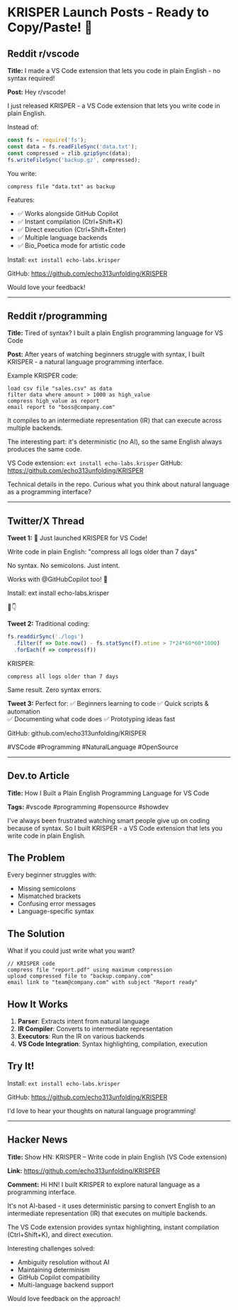 # KRISPER Launch Posts - Ready to Copy/Paste! 🚀

## Reddit r/vscode
**Title:** I made a VS Code extension that lets you code in plain English - no syntax required!

**Post:**
Hey r/vscode! 

I just released KRISPER - a VS Code extension that lets you write code in plain English. 

Instead of:
```javascript
const fs = require('fs');
const data = fs.readFileSync('data.txt');
const compressed = zlib.gzipSync(data);
fs.writeFileSync('backup.gz', compressed);
```

You write:
```
compress file "data.txt" as backup
```

Features:
- ✅ Works alongside GitHub Copilot
- ✅ Instant compilation (Ctrl+Shift+K)
- ✅ Direct execution (Ctrl+Shift+Enter)
- ✅ Multiple language backends
- ✅ Bio_Poetica mode for artistic code

Install: `ext install echo-labs.krisper`

GitHub: https://github.com/echo313unfolding/KRISPER

Would love your feedback!

---

## Reddit r/programming
**Title:** Tired of syntax? I built a plain English programming language for VS Code

**Post:**
After years of watching beginners struggle with syntax, I built KRISPER - a natural language programming interface.

Example KRISPER code:
```
load csv file "sales.csv" as data
filter data where amount > 1000 as high_value
compress high_value as report
email report to "boss@company.com"
```

It compiles to an intermediate representation (IR) that can execute across multiple backends.

The interesting part: it's deterministic (no AI), so the same English always produces the same code.

VS Code extension: `ext install echo-labs.krisper`
GitHub: https://github.com/echo313unfolding/KRISPER

Technical details in the repo. Curious what you think about natural language as a programming interface?

---

## Twitter/X Thread
**Tweet 1:**
🚀 Just launched KRISPER for VS Code!

Write code in plain English:
"compress all logs older than 7 days"

No syntax. No semicolons. Just intent.

Works with @GitHubCopilot too! 🤝

Install: ext install echo-labs.krisper

🧵👇

**Tweet 2:**
Traditional coding:
```js
fs.readdirSync('./logs')
  .filter(f => Date.now() - fs.statSync(f).mtime > 7*24*60*60*1000)
  .forEach(f => compress(f))
```

KRISPER:
```
compress all logs older than 7 days
```

Same result. Zero syntax errors. 

**Tweet 3:**
Perfect for:
✅ Beginners learning to code
✅ Quick scripts & automation  
✅ Documenting what code does
✅ Prototyping ideas fast

GitHub: github.com/echo313unfolding/KRISPER

#VSCode #Programming #NaturalLanguage #OpenSource

---

## Dev.to Article
**Title:** How I Built a Plain English Programming Language for VS Code

**Tags:** #vscode #programming #opensource #showdev

I've always been frustrated watching smart people give up on coding because of syntax. So I built KRISPER - a VS Code extension that lets you write code in plain English.

## The Problem
Every beginner struggles with:
- Missing semicolons
- Mismatched brackets  
- Confusing error messages
- Language-specific syntax

## The Solution
What if you could just write what you want?

```krisper
// KRISPER code
compress file "report.pdf" using maximum compression
upload compressed file to "backup.company.com"
email link to "team@company.com" with subject "Report ready"
```

## How It Works
1. **Parser**: Extracts intent from natural language
2. **IR Compiler**: Converts to intermediate representation  
3. **Executors**: Run the IR on various backends
4. **VS Code Integration**: Syntax highlighting, compilation, execution

## Try It!
Install: `ext install echo-labs.krisper`

GitHub: https://github.com/echo313unfolding/KRISPER

I'd love to hear your thoughts on natural language programming!

---

## Hacker News
**Title:** Show HN: KRISPER – Write code in plain English (VS Code extension)

**Link:** https://github.com/echo313unfolding/KRISPER

**Comment:**
Hi HN! I built KRISPER to explore natural language as a programming interface. 

It's not AI-based - it uses deterministic parsing to convert English to an intermediate representation (IR) that executes on multiple backends.

The VS Code extension provides syntax highlighting, instant compilation (Ctrl+Shift+K), and direct execution.

Interesting challenges solved:
- Ambiguity resolution without AI
- Maintaining determinism 
- GitHub Copilot compatibility
- Multi-language backend support

Would love feedback on the approach!